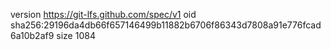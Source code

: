 version https://git-lfs.github.com/spec/v1
oid sha256:29196da4db66f657146499b11882b6706f86343d7808a91e776fcad6a10b2af9
size 1084
